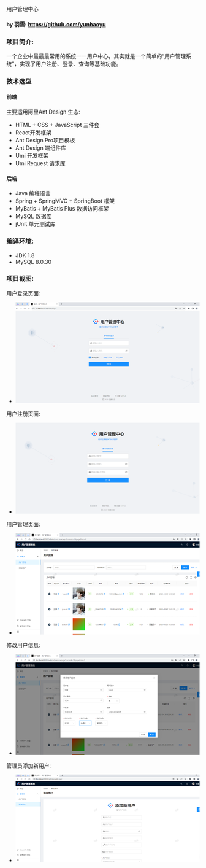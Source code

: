 用户管理中心

#### by 羽雲: https://github.com/yunhaoyu

### 项目简介:
一个企业中最最最常用的系统一一用户中心，其实就是一个简单的“用户管理系统”，实现了用户注册、登录、查询等基础功能。

### 技术选型
#### 前端
主要运用阿里Ant Design 生态:
- HTML + CSS + JavaScript 三件套
- React开发框架
- Ant Design Pro项目模板
- Ant Design 端组件库
- Umi 开发框架
- Umi Request 请求库
#### 后端
- Java 编程语言
- Spring + SpringMVC + SpringBoot 框架
- MyBatis + MyBatis Plus 数据访问框架
- MySQL 数据库
- jUnit 单元测试库

### 编译环境:
- JDK 1.8
- MySQL 8.0.30


### 项目截图:
用户登录页面:
- ![](img/user-center_01.png)

用户注册页面:
- ![](img/user-center_02.png)

用户管理页面:
- ![](img/user-center_03.png)

修改用户信息:
- ![](img/user-center_04.png)

管理员添加新用户:
- ![](img/user-center_05.png)


